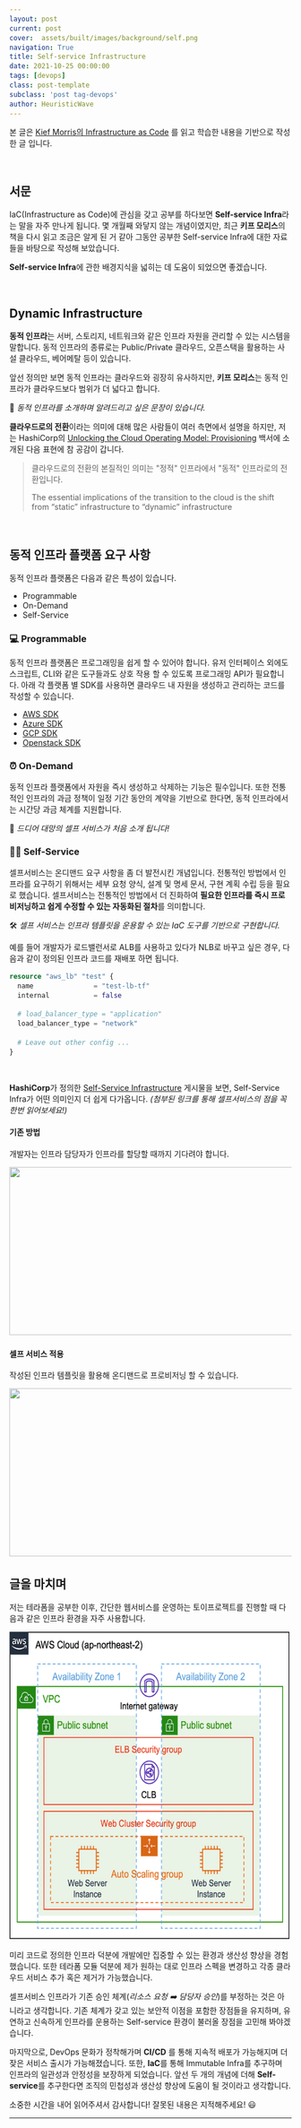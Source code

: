 ```yaml
---
layout: post
current: post
cover:  assets/built/images/background/self.png
navigation: True
title: Self-service Infrastructure
date: 2021-10-25 00:00:00
tags: [devops]
class: post-template
subclass: 'post tag-devops'
author: HeuristicWave
---
```


본 글은 [Kief Morris의 Infrastructure as Code](https://www.oreilly.com/library/view/infrastructure-as-code/9781491924334/) 를 읽고 학습한 내용을 기반으로 작성한 글 입니다.

<br>

## 서문

IaC(Infrastructure as Code)에 관심을 갖고 공부를 하다보면 **Self-service Infra**라는 말을 자주 만나게 됩니다.
몇 개월째 와닿지 않는 개념이였지만, 최근 **키프 모리스**의 책을 다시 읽고 조금은 알게 된 거 같아 그동안 공부한 Self-service Infra에 대한 자료들을 바탕으로 작성해 보았습니다.

**Self-service Infra**에 관한 배경지식을 넓히는 데 도움이 되었으면 좋겠습니다.

<br>

## Dynamic Infrastructure

**동적 인프라**는 서버, 스토리지, 네트워크와 같은 인프라 자원을 관리할 수 있는 시스템을 말합니다.
동적 인프라의 종류로는 Public/Private 클라우드, 오픈스택을 활용하는 사설 클라우드, 베어메탈 등이 있습니다.

앞선 정의만 보면 동적 인프라는 클라우드와 굉장히 유사하지만, **키프 모리스**는 동적 인프라가 클라우드보다 범위가 더 넓다고 합니다.

📣 *동적 인프라를 소개하며 알려드리고 싶은 문장이 있습니다.* 

**클라우드로의 전환**이라는 의미에 대해 많은 사람들이 여러 측면에서 설명을 하지만,
저는 HashiCorp의 [Unlocking the Cloud Operating Model: Provisioning](https://www.hashicorp.com/resources/unlocking-the-cloud-operating-model-provisioning)
백서에 소개된 다음 표현에 참 공감이 갑니다.

> 클라우드로의 전환의 본질적인 의미는 "정적" 인프라에서 "동적" 인프라로의 전환입니다.
> 
> The essential implications of the transition to the cloud is the shift from “static” infrastructure to “dynamic” infrastructure

<br>

## 동적 인프라 플랫폼 요구 사항

동적 인프라 플랫폼은 다음과 같은 특성이 있습니다.

- Programmable
- On-Demand
- Self-Service

### 💻 Programmable

동적 인프라 플랫폼은 프로그래밍을 쉽게 할 수 있어야 합니다. 유저 인터페이스 외에도 스크립트, CLI와 같은 도구들과도 상호 작용 할 수 있도록 프로그래밍 API가 필요합니다.
아래 각 플랫폼 별 SDK를 사용하면 클라우드 내 자원을 생성하고 관리하는 코드를 작성할 수 있습니다.

- [AWS SDK](https://aws.amazon.com/tools/)
- [Azure SDK](https://azure.microsoft.com/en-us/downloads/)  
- [GCP SDK](https://cloud.google.com/sdk/)
- [Openstack SDK](https://docs.openstack.org/openstacksdk/latest/)


### ⏰ On-Demand

동적 인프라 플랫폼에서 자원을 즉시 생성하고 삭제하는 기능은 필수입니다.
또한 전통적인 인프라의 과금 정책이 일정 기간 동안의 계약을 기반으로 한다면, 동적 인프라에서는 시간당 과금 체계를 지원합니다. 


🎊 *드디어 대망의 셀프 서비스가 처음 소개 됩니다!*


### 🏃🏻 Self-Service

셀프서비스는 온디맨드 요구 사항을 좀 더 발전시킨 개념입니다. 전통적인 방법에서 인프라를 요구하기 위해서는 세부 요청 양식, 설계 및 명세 문서, 구현 계획 수립 등을 필요로 했습니다.
셀프서비스는 전통적인 방법에서 더 진화하여 **필요한 인프라를 즉시 프로비저닝하고 쉽게 수정할 수 있는 자동화된 절차**를 의미합니다.

🛠 *셀프 서비스는 인프라 템플릿을 운용할 수 있는 IaC 도구를 기반으로 구현합니다.* 

예를 들어 개발자가 로드밸런서로 ALB를 사용하고 있다가 NLB로 바꾸고 싶은 경우, 다음과 같이 정의된 인프라 코드를 재배포 하면 됩니다.

```terraform
resource "aws_lb" "test" {
  name               = "test-lb-tf"
  internal           = false
  
  # load_balancer_type = "application"
  load_balancer_type = "network"
  
  # Leave out other config ...
}
```

<br>

**HashiCorp**가 정의한 [Self-Service Infrastructure](https://www.hashicorp.com/products/terraform/self-service-infrastructure) 게시물을 보면,
Self-Service Infra가 어떤 의미인지 더 쉽게 다가옵니다. *(첨부된 링크를 통해 셀프서비스의 점을 꼭 한번 읽어보세요!)*

#### 기존 방법

개발자는 인프라 담당자가 인프라를 할당할 때까지 기다려야 합니다.

<img src="https://www.hashicorp.com/img/products/terraform/use-cases/self-service-infrastructure/self-service-challenge.png" width="600" height="300">

#### 셀프 서비스 적용

작성된 인프라 템플릿을 활용해 온디맨드로 프로비저닝 할 수 있습니다.

<img src="https://www.hashicorp.com/img/products/terraform/use-cases/self-service-infrastructure/self-service-solution.png" width="600" height="300">

<br>

## 글을 마치며
저는 테라폼을 공부한 이후, 간단한 웹서비스를 운영하는 토이프로젝트를 진행할 때 다음과 같은 인프라 환경을 자주 사용합니다.

<img src="https://github.com/GSNextLevel/neoTerraform/blob/main/image/webserver_cluster.png?raw=true" width="500" height="550">

미리 코드로 정의한 인프라 덕분에 개발에만 집중할 수 있는 환경과 생산성 향상을 경험했습니다.
또한 테라폼 모듈 덕분에 제가 원하는 대로 인프라 스펙을 변경하고 각종 클라우드 서비스 추가 혹은 제거가 가능했습니다.

셀프서비스 인프라가 기존 승인 체계(*리소스 요청 ➡️ 담당자 승인*)를 부정하는 것은 아니라고 생각합니다.
기존 체계가 갖고 있는 보안적 이점을 포함한 장점들을 유지하며, 유연하고 신속하게 인프라를 운용하는 Self-service 환경이 불러올 장점을 고민해 봐야겠습니다.

마지막으로, DevOps 문화가 정착해가며 **CI/CD** 를 통해 지속적 배포가 가능해지며 더 잦은 서비스 출시가 가능해졌습니다.
또한, **IaC**를 통해 Immutable Infra를 추구하며 인프라의 일관성과 안정성을 보장하게 되었습니다.
앞선 두 개의 개념에 더해 **Self-service**를 추구한다면 조직의 민첩성과 생산성 향상에 도움이 될 것이라고 생각합니다.

소중한 시간을 내어 읽어주셔서 감사합니다! 잘못된 내용은 지적해주세요! 😃

---
